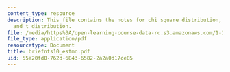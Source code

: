 ```yaml
---
content_type: resource
description: This file contains the notes for chi square distribution, F distribution,
  and t distribution.
file: /media/https%3A/open-learning-course-data-rc.s3.amazonaws.com/1-151-probability-and-statistics-in-engineering-spring-2005/55a20fd0762d684365822a2a0d17ce85_briefnts10_estmn.pdf
file_type: application/pdf
resourcetype: Document
title: briefnts10_estmn.pdf
uid: 55a20fd0-762d-6843-6582-2a2a0d17ce85
---
```

